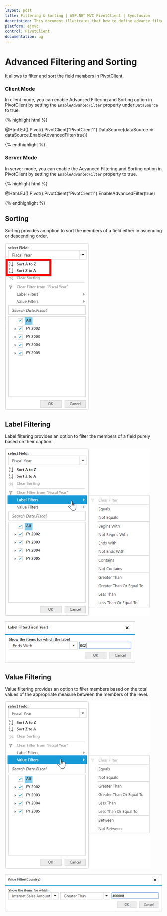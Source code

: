 ```yaml
---
layout: post
title: Filtering & Sorting | ASP.NET MVC PivotClient | Syncfusion
description: This document illustrates that how to define advance filtering and sorting with respective to the modes in ASP.NET MVC PivotClient control
platform: ejmvc
control: PivotClient
documentation: ug
---
```



# Advanced Filtering and Sorting

It allows to filter and sort the field members in PivotClient.

### Client Mode

In client mode, you can enable Advanced Filtering and Sorting option in PivotClient by setting the `EnableAdvancedFilter` property under `DataSource` to true.

{% highlight html %}

@Html.EJ().Pivot().PivotClient("PivotClient1").DataSource(dataSource => dataSource.EnableAdvancedFilter(true))

{% endhighlight %}

### Server Mode

In server mode, you can enable the Advanced Filtering and Sorting option in PivotClient by setting the `EnableAdvancedFilter` property to true.

{% highlight html %}

@Html.EJ().Pivot().PivotClient("PivotClient1").EnableAdvancedFilter(true)

{% endhighlight %}

## Sorting

Sorting provides an option to sort the members of a field either in ascending or descending order.

![Sorting options in ASP NET MVC pivot client control](AdvanceFiltering_images/sorting.png)

## Label Filtering

Label filtering provides an option to filter the members of a field purely based on their caption.

![Label filtering options in ASP NET MVC pivot client control](AdvanceFiltering_images/filtering.png)

![Label filter dialog in ASP NET MVC pivot client control](AdvanceFiltering_images/filtering_dialog.png)

## Value Filtering

Value filtering provides an option to filter members based on the total values of the appropriate measure between the members of the level.

![Value filtering options in ASP NET MVC pivot client control](AdvanceFiltering_images/valuefilter.png)

![Value filter dialog in ASP NET MVC pivot client control](AdvanceFiltering_images/valuefilter_dialog.png)
